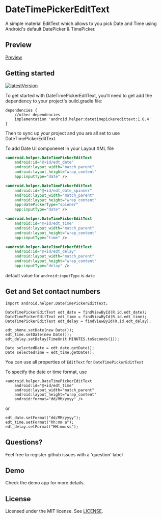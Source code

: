 DateTimePickerEditText
===========

A simple material EditText which allows to you pick Date and Time using Android's default DatePicker & TimePicker.

Preview
---------------
[Preview](https://i.imgur.com/ERfLz3G.gifv)

Getting started
---------------

[ ![latestVersion](https://api.bintray.com/packages/ankurgecr/dateTimePickerEditText/datetimepickeredittext/images/download.svg) ](https://api.bintray.com/packages/ankurgecr/dateTimePickerEditText/datetimepickeredittext/)

To get started with DateTimePickerEditText, you'll need to get
add the dependency to your project's build.gradle file:
```
dependencies {
    //other dependencies
    implementation 'android.helper:datetimepickeredittext:1.0.4'
}
```
Then to sync up your project and you are all set to use DateTimePickerEditText.

To add Date UI componenet in your Layout XML file
```xml
<android.helper.DateTimePickerEditText
    android:id="@+id/edt_date"
    android:layout_width="match_parent"
    android:layout_height="wrap_content"
    app:inputType="date" />

<android.helper.DateTimePickerEditText
    android:id="@+id/edt_date_spinner"
    android:layout_width="match_parent"
    android:layout_height="wrap_content"
    app:datePickerType="spinner"
    app:inputType="date" />

<android.helper.DateTimePickerEditText
    android:id="@+id/edt_time"
    android:layout_width="match_parent"
    android:layout_height="wrap_content"
    app:inputType="time" />

<android.helper.DateTimePickerEditText
    android:id="@+id/edt_delay"
    android:layout_width="match_parent"
    android:layout_height="wrap_content"
    app:inputType="delay" />
```

default value for `android:inputType` is `date`

Get and Set contact numbers
--------

```
import android.helper.DateTimePickerEditText;

DateTimePickerEditText edt_date = findViewById(R.id.edt_date);
DateTimePickerEditText edt_time = findViewById(R.id.edt_time);
DateTimePickerEditText edt_delay = findViewById(R.id.edt_delay);

edt_phone.setDate(new Date());
edt_time.setDate(new Date());
edt_delay.setDelay(TimeUnit.MINUTES.toSeconds(1));

Date selectedDate = edt_date.getDate();
Date selectedTime = edt_time.getDate();
```

You can use all properties of `EditText` for `DateTimePickerEditText`

To specify the date or time format, use
```
<android.helper.DateTimePickerEditText
    android:id="@+id/edt_time"
    android:layout_width="match_parent"
    android:layout_height="wrap_content"
    android:format="dd/MM/yyyy" />
```

or

```
edt_date.setFormat("dd/MM/yyyy");
edt_time.setFormat("hh:mm a");
edt_delay.setFormat("HH:mm:ss");
```

Questions?
--------
Feel free to register github issues with a 'question' label

Demo
--------
Check the demo app for more details.

License
--------
Licensed under the MIT license. See [LICENSE](LICENSE.md).